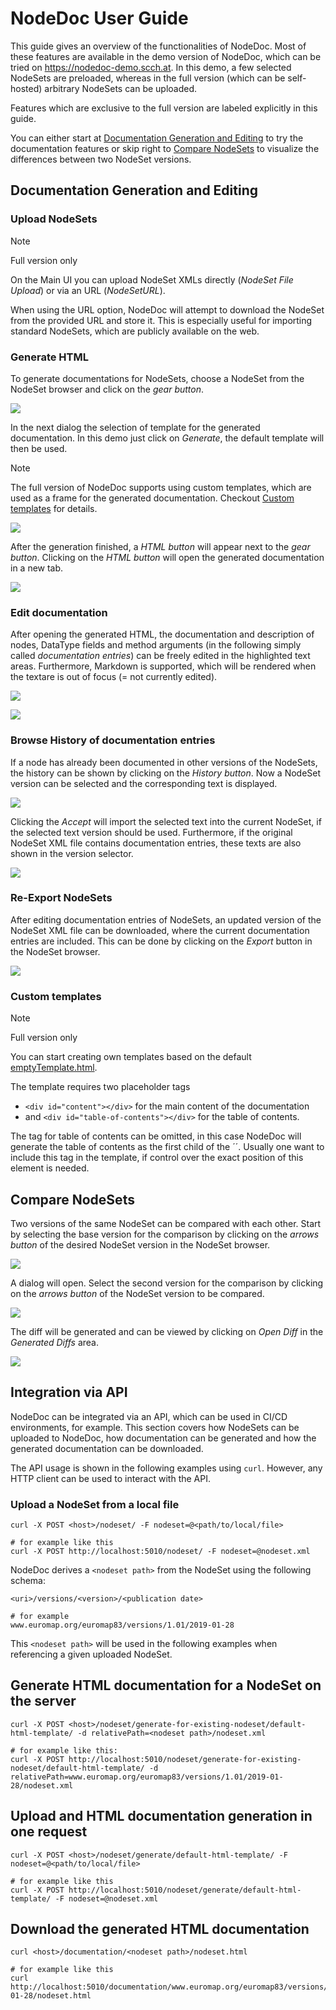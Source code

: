 # NodeDoc User Guide

This guide gives an overview of the functionalities of NodeDoc.
Most of these features are available in the demo version of NodeDoc, which can be tried on https://nodedoc-demo.scch.at.
In this demo, a few selected NodeSets are preloaded, whereas in the full version (which can be self-hosted) arbitrary NodeSets can be uploaded.

Features which are exclusive to the full version are labeled explicitly in this guide.

You can either start at [Documentation Generation and Editing](#Documentation-Generation-and-Editing) to try the documentation features or skip right to [Compare NodeSets](#Compare-NodeSets) to visualize the differences between two NodeSet versions.

## Documentation Generation and Editing

### Upload NodeSets

> [!NOTE]
> Full version only

On the Main UI you can upload NodeSet XMLs directly (*NodeSet File Upload*) or via an URL (*NodeSetURL*).

When using the URL option, NodeDoc will attempt to download the NodeSet from the provided URL and store it. This is especially useful for importing standard NodeSets, which are publicly available on the web.

### Generate HTML

To generate documentations for NodeSets, choose a NodeSet from the NodeSet browser and click on the *gear button*.

![](img/gendoc-select.png)

In the next dialog the selection of template for the generated documentation. In this demo just click on *Generate*, the default template will then be used.

> [!NOTE]
> The full version of NodeDoc supports using custom templates, which are used as a frame for the generated documentation. Checkout [Custom templates](#custom-templates) for details.

![](img/gendoc-start.png)

After the generation finished, a *HTML button* will appear next to the *gear button*. Clicking on the *HTML button* will open the generated documentation in a new tab.

![](img/gendoc-open.png)

### Edit documentation

After opening the generated HTML, the documentation and description of nodes, DataType fields and method arguments (in the following simply called *documentation entries*) can be freely edited in the highlighted text areas.
Furthermore, Markdown is supported, which will be rendered when the textare is out of focus (= not currently edited).

![](img/doc-md.png)

![](img/doc-rendered.png)

### Browse History of documentation entries

If a node has already been documented in other versions of the NodeSets, the history can be shown by clicking on the *History button*.
Now a NodeSet version can be selected and the corresponding text is displayed.

![](img/history-browse.png)

Clicking the *Accept* will import the selected text into the current NodeSet, if the selected text version should be used.
Furthermore, if the original NodeSet XML file contains documentation entries, these texts are also shown in the version selector.

![](img/history-accept.png)

### Re-Export NodeSets

After editing documentation entries of NodeSets, an updated version of the NodeSet XML file can be downloaded, where the current documentation entries are included.
This can be done by clicking on the *Export* button in the NodeSet browser.

![](img/export.png)

### Custom templates

> [!NOTE]
> Full version only

You can start creating own templates based on the default [emptyTemplate.html](../nodedoc/documentation/src/main/resources/emptyTemplate.html).

The template requires two placeholder tags
  * `<div id="content"></div>` for the main content of the documentation 
  * and `<div id="table-of-contents"></div>` for the table of contents.

The tag for table of contents can be omitted, in this case NodeDoc will generate the table of contents as the first child of the ´<body>´. Usually one want to include this tag in the template, if control over the exact position of this element is needed.


## Compare NodeSets

Two versions of the same NodeSet can be compared with each other.
Start by selecting the base version for the comparison by clicking on the *arrows button* of the desired NodeSet version in the NodeSet browser.

![](img/compare-base.png)

A dialog will open. Select the second version for the comparison by clicking on the *arrows button* of the NodeSet version to be compared.

![](img/compare-other.png)

The diff will be generated and can be viewed by clicking on *Open Diff* in the *Generated Diffs* area.

![](img/compare-open.png)

## Integration via API

NodeDoc can be integrated via an API, which can be used in CI/CD environments, for example.
This section covers how NodeSets can be uploaded to NodeDoc, how documentation can be generated and how the generated documentation can be downloaded.

The API usage is shown in the following examples using `curl`. However, any HTTP client can be used to interact with the API.

### Upload a NodeSet from a local file

```
curl -X POST <host>/nodeset/ -F nodeset=@<path/to/local/file>

# for example like this
curl -X POST http://localhost:5010/nodeset/ -F nodeset=@nodeset.xml
```

NodeDoc derives a `<nodeset path>` from the NodeSet using the following schema:

```
<uri>/versions/<version>/<publication date>

# for example
www.euromap.org/euromap83/versions/1.01/2019-01-28
```

This `<nodeset path>` will be used in the following examples when referencing a given uploaded NodeSet.

## Generate HTML documentation for a NodeSet on the server

```
curl -X POST <host>/nodeset/generate-for-existing-nodeset/default-html-template/ -d relativePath=<nodeset path>/nodeset.xml

# for example like this:
curl -X POST http://localhost:5010/nodeset/generate-for-existing-nodeset/default-html-template/ -d relativePath=www.euromap.org/euromap83/versions/1.01/2019-01-28/nodeset.xml
```

## Upload and HTML documentation generation in one request

```
curl -X POST <host>/nodeset/generate/default-html-template/ -F nodeset=@<path/to/local/file>

# for example like this
curl -X POST http://localhost:5010/nodeset/generate/default-html-template/ -F nodeset=@nodeset.xml
```

## Download the generated HTML documentation

```
curl <host>/documentation/<nodeset path>/nodeset.html

# for example like this
curl http://localhost:5010/documentation/www.euromap.org/euromap83/versions/1.01/2019-01-28/nodeset.html
```
